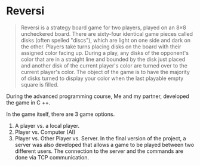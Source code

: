# Reversi
> Reversi is a strategy board game for two players, played on an 8×8 uncheckered board.
There are sixty-four identical game pieces called disks (often spelled "discs"), which are light on one side and dark on the other. Players take turns placing disks on the board with their assigned color facing up. During a play, any disks of the opponent's color that are in a straight line and bounded by the disk just placed and another disk of the current player's color are turned over to the current player's color. The object of the game is to have the majority of disks turned to display your color when the last playable empty square is filled.


During the advanced programming course, Me and my partner, developed the game in C ++.

In the game itself, there are 3 game options.
1. A player vs. a local player.
2. Player vs. Computer (AI)
3. Player vs. Other Player vs. Server.
In the final version of the project, a server was also developed that allows a game to be played between two different users.
The connection to the server and the commands are done via TCP communication.



